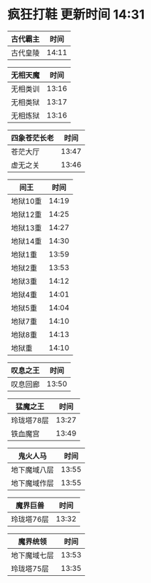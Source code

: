 # 疯狂打鞋 更新时间 14:31

| 古代霸主   | 时间    |
|--------|-------|
| 古代皇陵 | 14:11 |

| 无相天魔   | 时间    |
|--------|-------|
| 无相类训 | 13:16 |
| 无相类狱 | 13:17 |
| 无相炼狱 | 13:16 |

| 四象苍茫长老   | 时间    |
|--------|-------|
| 苍茫大厅 | 13:47 |
| 虚无之关 | 13:46 |

| 间王   | 时间    |
|--------|-------|
| 地狱10重 | 14:19 |
| 地狱12重 | 14:25 |
| 地狱13重 | 14:27 |
| 地狱14重 | 14:30 |
| 地狱1重 | 13:59 |
| 地狱2重 | 13:53 |
| 地狱3重 | 14:12 |
| 地狱4重 | 14:01 |
| 地狱5重 | 14:04 |
| 地狱7重 | 14:10 |
| 地狱8重 | 14:13 |
| 地狱重 | 14:10 |

| 叹息之王   | 时间    |
|--------|-------|
| 叹息回廊 | 13:50 |

| 猛魔之王   | 时间    |
|--------|-------|
| 玲珑塔78层 | 13:27 |
| 铁血魔宫 | 13:49 |

| 鬼火人马   | 时间    |
|--------|-------|
| 地下魔域八层 | 13:55 |
| 地下魔域作层 | 13:55 |

| 魔界巨兽   | 时间    |
|--------|-------|
| 玲珑塔76层 | 13:32 |

| 魔界统领   | 时间    |
|--------|-------|
| 地下魔域七层 | 13:53 |
| 玲珑塔75层 | 13:35 |